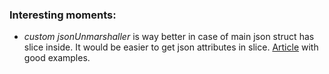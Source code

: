 ### Interesting moments: 
- _custom jsonUnmarshaller_ is way better in case of main json struct has slice inside.
  It would be easier to get json attributes in slice. 
  [Article](https://jhall.io/posts/go-json-tricks-array-as-structs/) with good examples.
